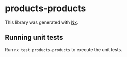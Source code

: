 # products-products

This library was generated with [Nx](https://nx.dev).

## Running unit tests

Run `nx test products-products` to execute the unit tests.
